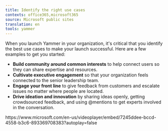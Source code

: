 ```yaml
---
title: Identify the right use cases
contexts: office365,microsoft365
source: Microsoft public sites
translation: en
tools: yammer
---
```


When you launch Yammer in your organization, it's critical that you identify the best use cases to make your launch successful\. Here are a few examples to get you started:

- __Build community around common interests__ to help connect users so they can share expertise and resources\.
- __Cultivate executive engagement__ so that your organization feels connected to the senior leadership team\.
- __Engage your front line__ to give feedback from customers and escalate issues no matter where people are located\.
- __Drive ideation and innovation__ by sharing ideas openly, getting crowdsourced feedback, and using @mentions to get experts involved in the conversation\.

https://www\.microsoft\.com/en\-us/videoplayer/embed/7245ddee\-bccd\-4558\-b3c6\-893369708383?autoplay=false 

